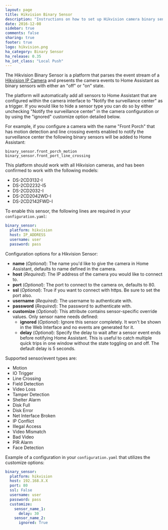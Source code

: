 ```yaml
---
layout: page
title: Hikvision Binary Sensor
description: "Instructions on how to set up Hikvision camera binary sensors within Home Assistant."
date: 2016-12-08
sidebar: true
comments: false
sharing: true
footer: true
logo: hikvision.png
ha_category: Binary Sensor
ha_release: 0.35
ha_iot_class: "Local Push"
---
```


The Hikvision Binary Sensor is a platform that parses the event stream of a [Hikvision IP Camera](http://www.hikvision.com/) and presents the camera events to Home Assistant as binary sensors with either an "off" or "on" state.

The platform will automatically add all sensors to Home Assistant that are configured within the camera interface to "Notify the surveillance center" as a trigger.  If you would like to hide a sensor type you can do so by either unchecking "Notify the surveillance center" in the camera configuration or by using the "ignored" customize option detailed below.

For example, if you configure a camera with the name "Front Porch" that has motion detection and line crossing events enabled to notify the surveillance center the following binary sensors will be added to Home Assistant:

```
binary_sensor.front_porch_motion
binary_sensor.front_port_line_crossing
```

This platform should work with all Hikvision cameras, and has been confirmed to work with the following models:
- DS-2CD3132-I
- DS-2CD2232-I5
- DS-2CD2032-I
- DS-2CD2042WD-I
- DS-2CD2142FWD-I

To enable this sensor, the following lines are required in your `configuration.yaml`:

```yaml
binary_sensor:
  platform: hikvision
  host: IP_ADDRESS
  username: user
  password: pass
```

Configuration options for a Hikvision Sensor:

- **name** (*Optional*): The name you'd like to give the camera in Home Assistant, defaults to name defined in the camera.
- **host** (*Required*): The IP address of the camera you would like to connect to.
- **port** (*Optional*): The port to connect to the camera on, defaults to 80.
- **ssl** (*Optional*): True if you want to connect with https. Be sure to set the port also.
- **username** (*Required*): The username to authenticate with.
- **password** (*Required*): The password to authenticate with.
- **customize** (*Optional*): This attribute contains sensor-specific override values. Only sensor name needs defined:
  - **ignored** (*Optional*): Ignore this sensor completely. It won't be shown in the Web Interface and no events are generated for it.
  - **delay** (*Optional*): Specify the delay to wait after a sensor event ends before notifying Home Assistant. This is useful to catch multiple quick trips in one window without the state toggling on and off.  The default delay is 5 seconds.

Supported sensor/event types are:
- Motion
- IO Trigger
- Line Crossing
- Field Detection
- Video Loss
- Tamper Detection
- Shelter Alarm
- Disk Full
- Disk Error
- Net Interface Broken
- IP Conflict
- Illegal Access
- Video Mismatch
- Bad Video
- PIR Alarm
- Face Detection


Example of a configuration in your `configuration.yaml` that utilizes the customize options:

```yaml
binary_sensor:
  platform: hikvision
  host: 192.168.X.X
  port: 80
  ssl: False
  username: user
  password: pass
  customize:
    sensor_name_1:
      delay: 30
    sensor_name_2:
      ignored: True
```

